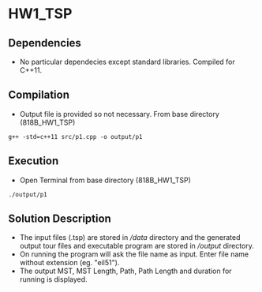 # HW1_TSP

## Dependencies

- No particular dependecies except standard libraries. Compiled for C++11.

## Compilation 

- Output file is provided so not necessary. From base directory (818B_HW1_TSP)

```
g++ -std=c++11 src/p1.cpp -o output/p1
```
## Execution

- Open Terminal from base directory (818B_HW1_TSP)

```
./output/p1
```

## Solution Description

- The input files (.tsp) are stored in _/data_ directory and the generated output tour files and executable program are stored in _/output_ directory.
- On running the program will ask the file name as input. Enter file name without extension (eg. "eil51").
- The output MST, MST Length, Path, Path Length and duration for running is displayed.